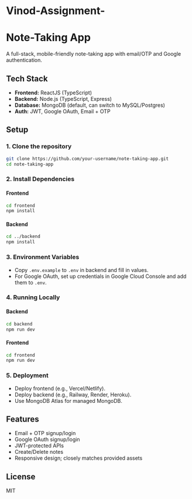 # Vinod-Assignment-
# Note-Taking App

A full-stack, mobile-friendly note-taking app with email/OTP and Google authentication.

## Tech Stack

- **Frontend:** ReactJS (TypeScript)
- **Backend:** Node.js (TypeScript, Express)
- **Database:** MongoDB (default, can switch to MySQL/Postgres)
- **Auth:** JWT, Google OAuth, Email + OTP

## Setup

### 1. Clone the repository

```sh
git clone https://github.com/your-username/note-taking-app.git
cd note-taking-app
```

### 2. Install Dependencies

#### Frontend

```sh
cd frontend
npm install
```

#### Backend

```sh
cd ../backend
npm install
```

### 3. Environment Variables

- Copy `.env.example` to `.env` in backend and fill in values.
- For Google OAuth, set up credentials in Google Cloud Console and add them to `.env`.

### 4. Running Locally

#### Backend

```sh
cd backend
npm run dev
```

#### Frontend

```sh
cd frontend
npm run dev
```

### 5. Deployment

- Deploy frontend (e.g., Vercel/Netlify).
- Deploy backend (e.g., Railway, Render, Heroku).
- Use MongoDB Atlas for managed MongoDB.

## Features

- Email + OTP signup/login
- Google OAuth signup/login
- JWT-protected APIs
- Create/Delete notes
- Responsive design; closely matches provided assets

## License

MIT
